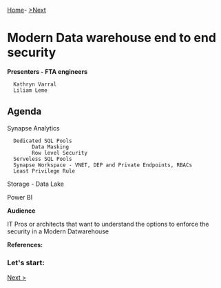 
[Home](https://github.com/LiliamLeme/FTALive-Sessions_Synapse_SQL/edit/main/content/data/ModernDatawarehouse-Security/Agenda.md)\- [>Next](https://github.com/LiliamLeme/FTALive-Sessions_Synapse_SQL/blob/main/content/data/ModernDatawarehouse-Security/Serveless_dedicatedPool_DataProtection.md)


# Modern Data warehouse end to end security


**Presenters - FTA engineers**

      Kathryn Varral
      Liliam Leme


## Agenda

Synapse Analytics

      Dedicated SQL Pools
            Data Masking
            Row level Security
      Serveless SQL Pools
      Synapse Workspace - VNET, DEP and Private Endpoints, RBACs
      Least Privilege Rule


Storage - Data Lake

Power BI


**Audience**

IT Pros or architects that want to understand the options to enforce the security in a Modern Datwarehouse

**References:**



### Let's start:

 [Next >](https://github.com/LiliamLeme/FTALive-Sessions_Synapse_SQL/blob/main/content/data/ModernDatawarehouse-Security/Serveless_dedicatedPool_DataProtection.md)


